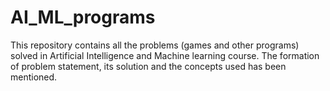 # AI_ML_programs
This repository contains all the problems (games and other programs) solved in Artificial Intelligence and Machine learning course. 
The formation of problem statement, its solution and the concepts used has been mentioned. 
